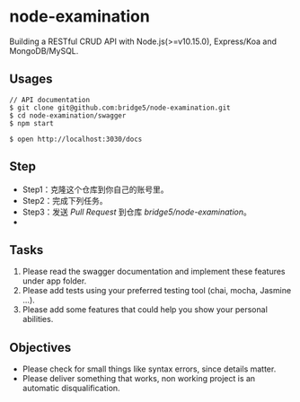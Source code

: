 # node-examination

Building a RESTful CRUD API with Node.js(>=v10.15.0), Express/Koa and MongoDB/MySQL.

## Usages

```
// API documentation
$ git clone git@github.com:bridge5/node-examination.git
$ cd node-examination/swagger
$ npm start

$ open http://localhost:3030/docs 
```

## Step

- Step1：克隆这个仓库到你自己的账号里。
- Step2：完成下列任务。
- Step3：发送 *Pull Request*  到仓库 *bridge5/node-examination*。
- 
## Tasks

1. Please read the swagger documentation and implement these features under app folder.
2. Please add tests using your preferred testing tool (chai, mocha, Jasmine ...).
3. Please add some features that could help you show your personal abilities.

## Objectives

- Please check for small things like syntax errors, since details matter.
- Please deliver something that works, non working project is an automatic disqualification.
